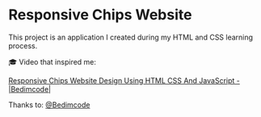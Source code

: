 # Responsive Chips Website

This project is an application I created during my HTML and CSS learning process.


🎓 Video that inspired me: 

[Responsive Chips Website Design Using HTML CSS And JavaScript - |Bedimcode|](https://www.youtube.com/watch?v=vcb-cEkE-UI)

Thanks to: [@Bedimcode](https://www.youtube.com/@Bedimcode)
